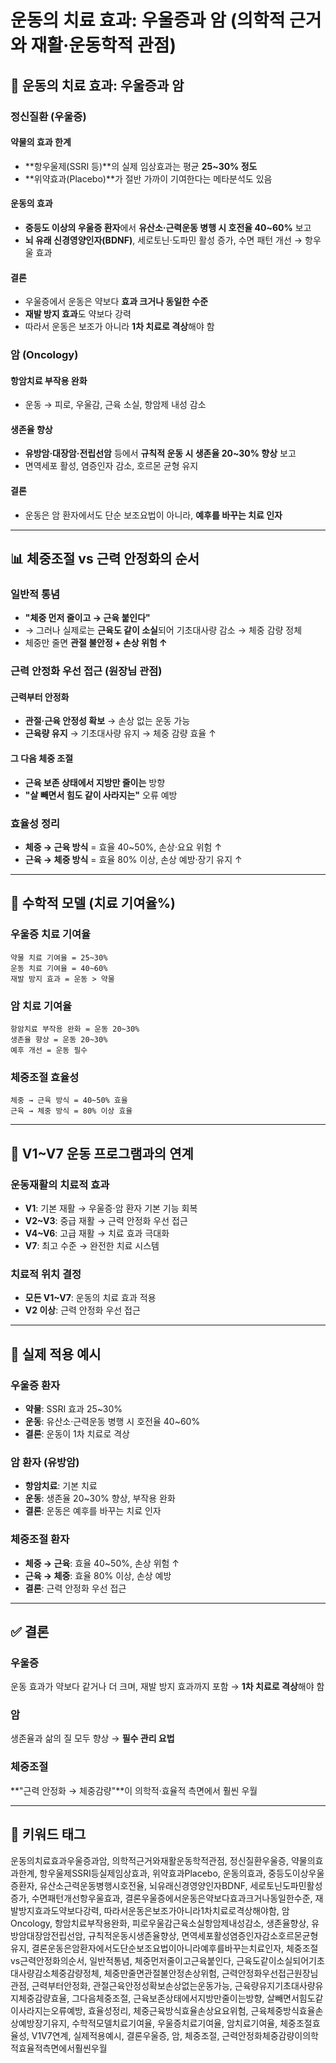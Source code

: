 # 운동의 치료 효과: 우울증과 암 (의학적 근거와 재활·운동학적 관점)

## 📑 운동의 치료 효과: 우울증과 암

### 정신질환 (우울증)

#### 약물의 효과 한계
- **항우울제(SSRI 등)**의 실제 임상효과는 평균 **25~30% 정도**
- **위약효과(Placebo)**가 절반 가까이 기여한다는 메타분석도 있음

#### 운동의 효과
- **중등도 이상의 우울증 환자**에서 **유산소·근력운동 병행 시 호전율 40~60%** 보고
- **뇌 유래 신경영양인자(BDNF)**, 세로토닌·도파민 활성 증가, 수면 패턴 개선 → 항우울 효과

#### 결론
- 우울증에서 운동은 약보다 **효과 크거나 동일한 수준**
- **재발 방지 효과**도 약보다 강력
- 따라서 운동은 보조가 아니라 **1차 치료로 격상**해야 함

### 암 (Oncology)

#### 항암치료 부작용 완화
- 운동 → 피로, 우울감, 근육 소실, 항암제 내성 감소

#### 생존율 향상
- **유방암·대장암·전립선암** 등에서 **규칙적 운동 시 생존율 20~30% 향상** 보고
- 면역세포 활성, 염증인자 감소, 호르몬 균형 유지

#### 결론
- 운동은 암 환자에서도 단순 보조요법이 아니라, **예후를 바꾸는 치료 인자**

---

## 📊 체중조절 vs 근력 안정화의 순서

### 일반적 통념
- **"체중 먼저 줄이고 → 근육 붙인다"**
- → 그러나 실제로는 **근육도 같이 소실**되어 기초대사량 감소 → 체중 감량 정체
- 체중만 줄면 **관절 불안정 + 손상 위험 ↑**

### 근력 안정화 우선 접근 (원장님 관점)

#### 근력부터 안정화
- **관절·근육 안정성 확보** → 손상 없는 운동 가능
- **근육량 유지** → 기초대사량 유지 → 체중 감량 효율 ↑

#### 그 다음 체중 조절
- **근육 보존 상태에서 지방만 줄이는** 방향
- **"살 빼면서 힘도 같이 사라지는"** 오류 예방

### 효율성 정리
- **체중 → 근육 방식** = 효율 40~50%, 손상·요요 위험 ↑
- **근육 → 체중 방식** = 효율 80% 이상, 손상 예방·장기 유지 ↑

---

## 🔹 수학적 모델 (치료 기여율%)

### 우울증 치료 기여율
```
약물 치료 기여율 = 25~30%
운동 치료 기여율 = 40~60%
재발 방지 효과 = 운동 > 약물
```

### 암 치료 기여율
```
항암치료 부작용 완화 = 운동 20~30%
생존율 향상 = 운동 20~30%
예후 개선 = 운동 필수
```

### 체중조절 효율성
```
체중 → 근육 방식 = 40~50% 효율
근육 → 체중 방식 = 80% 이상 효율
```

---

## 🔹 V1~V7 운동 프로그램과의 연계

### 운동재활의 치료적 효과
- **V1**: 기본 재활 → 우울증·암 환자 기본 기능 회복
- **V2~V3**: 중급 재활 → 근력 안정화 우선 접근
- **V4~V6**: 고급 재활 → 치료 효과 극대화
- **V7**: 최고 수준 → 완전한 치료 시스템

### 치료적 위치 결정
- **모든 V1~V7**: 운동의 치료 효과 적용
- **V2 이상**: 근력 안정화 우선 접근

---

## 🔹 실제 적용 예시

### 우울증 환자
- **약물**: SSRI 효과 25~30%
- **운동**: 유산소·근력운동 병행 시 호전율 40~60%
- **결론**: 운동이 1차 치료로 격상

### 암 환자 (유방암)
- **항암치료**: 기본 치료
- **운동**: 생존율 20~30% 향상, 부작용 완화
- **결론**: 운동은 예후를 바꾸는 치료 인자

### 체중조절 환자
- **체중 → 근육**: 효율 40~50%, 손상 위험 ↑
- **근육 → 체중**: 효율 80% 이상, 손상 예방
- **결론**: 근력 안정화 우선 접근

---

## ✅ 결론

### 우울증
운동 효과가 약보다 같거나 더 크며, 재발 방지 효과까지 포함 → **1차 치료로 격상**해야 함

### 암
생존율과 삶의 질 모두 향상 → **필수 관리 요법**

### 체중조절
**"근력 안정화 → 체중감량"**이 의학적·효율적 측면에서 훨씬 우월

---

## 🔹 키워드 태그
운동의치료효과우울증과암, 의학적근거와재활운동학적관점, 정신질환우울증, 약물의효과한계, 항우울제SSRI등실제임상효과, 위약효과Placebo, 운동의효과, 중등도이상우울증환자, 유산소근력운동병행시호전율, 뇌유래신경영양인자BDNF, 세로토닌도파민활성증가, 수면패턴개선항우울효과, 결론우울증에서운동은약보다효과크거나동일한수준, 재발방지효과도약보다강력, 따라서운동은보조가아니라1차치료로격상해야함, 암Oncology, 항암치료부작용완화, 피로우울감근육소실항암제내성감소, 생존율향상, 유방암대장암전립선암, 규칙적운동시생존율향상, 면역세포활성염증인자감소호르몬균형유지, 결론운동은암환자에서도단순보조요법이아니라예후를바꾸는치료인자, 체중조절vs근력안정화의순서, 일반적통념, 체중먼저줄이고근육붙인다, 근육도같이소실되어기초대사량감소체중감량정체, 체중만줄면관절불안정손상위험, 근력안정화우선접근원장님관점, 근력부터안정화, 관절근육안정성확보손상없는운동가능, 근육량유지기초대사량유지체중감량효율, 그다음체중조절, 근육보존상태에서지방만줄이는방향, 살빼면서힘도같이사라지는오류예방, 효율성정리, 체중근육방식효율손상요요위험, 근육체중방식효율손상예방장기유지, 수학적모델치료기여율, 우울증치료기여율, 암치료기여율, 체중조절효율성, V1V7연계, 실제적용예시, 결론우울증, 암, 체중조절, 근력안정화체중감량이의학적효율적측면에서훨씬우월
